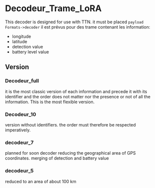 # Decodeur_Trame_LoRA
This decoder is designed for use with TTN. 
it must be placed ```payload Formats->decoder```
il est prévus pour des trame contenant les information:
* longitude
* latitude
* detection value
* battery level value
## Version
### Decodeur_full
it is the most classic version of each information and precede it with its identifier and the order does not matter nor the presence or not of all the information. This is the most flexible version. 
### Decodeur_10
version without identifiers. the order must therefore be respected imperatively.
### decodeur_7
planned for soon
decoder reducing the geographical area of GPS coordinates. merging of detection and battery value 
### decodeur_5
reduced to an area of about 100 km 
 
